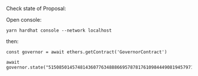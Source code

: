 Check state of Proposal:

Open console: 
```
yarn hardhat console --network localhost
```

then:

```
const governor = await ethers.getContract('GovernorContract')
```

```
await governor.state("51508501457481436077634888669578781761098444908194579718864424217340756472817")
```
